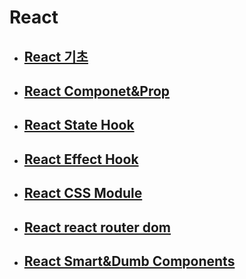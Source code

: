# React

- ## [React 기초](./React_기초.md)

- ## [React Componet&Prop](./React_Component&Prop.md)

- ## [React State Hook](./React_State.md)

- ## [React Effect Hook](./React_Effect.md)

- ## [React CSS Module](./React_CSS_Module.md)

- ## [React react router dom](./react-router-dom.md)

- ## [React Smart&Dumb Components](./React_Smart&Dumb.md)

